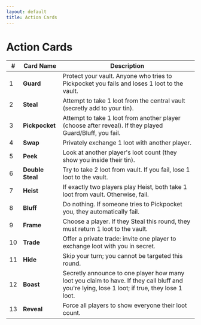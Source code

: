 ```yaml
---
layout: default
title: Action Cards
---
```


<link rel="stylesheet" href="assets/style.css">

<div class="ttrpg-container">

# Action Cards

<div class="ttrpg-box">

| # | Card Name     | Description                                                                                     |
|---|--------------|-------------------------------------------------------------------------------------------------|
| 1 | **Guard**    | Protect your vault. Anyone who tries to Pickpocket you fails and loses 1 loot to the vault.         |
| 2 | **Steal**    | Attempt to take 1 loot from the central vault (secretly add to your tin).                       |
| 3 | **Pickpocket** | Attempt to take 1 loot from another player (choose after reveal). If they played Guard/Bluff, you fail. |
| 4 | **Swap**     | Privately exchange 1 loot with another player.                                                  |
| 5 | **Peek**     | Look at another player's loot count (they show you inside their tin).                           |
| 6 | **Double Steal** | Try to take 2 loot from vault. If you fail, lose 1 loot to the vault.                       |
| 7 | **Heist**    | If exactly two players play Heist, both take 1 loot from vault. Otherwise, fail.                |
| 8 | **Bluff**    | Do nothing. If someone tries to Pickpocket you, they automatically fail.                        |
| 9 | **Frame**    | Choose a player. If they Steal this round, they must return 1 loot to the vault.                |
|10 | **Trade**    | Offer a private trade: invite one player to exchange loot with you in secret.                   |
|11 | **Hide**     | Skip your turn; you cannot be targeted this round.                                              |
|12 | **Boast**    | Secretly announce to one player how many loot you claim to have. If they call bluff and you're lying, lose 1 loot; if true, they lose 1 loot. |
|13 | **Reveal**   | Force all players to show everyone their loot count.                                            |

</div>

</div>
